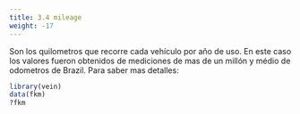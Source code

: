 ```yaml
---
title: 3.4 mileage
weight: -17
---
```


Son los quilometros que recorre cada vehículo por año de uso.
En este caso los valores fueron obtenidos de mediciones de mas de un millón
y médio de odometros de Brazil. Para saber mas detalles:

```r
library(vein)
data(fkm)
?fkm
```
